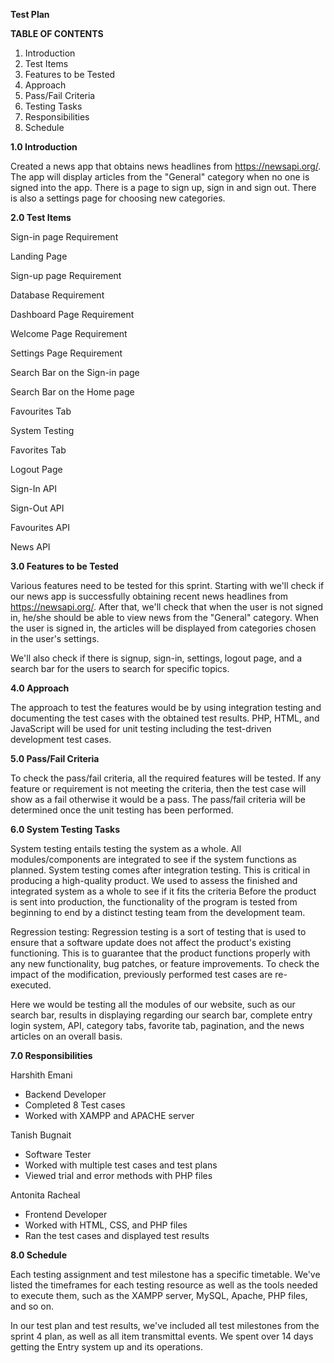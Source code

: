 ﻿**Test Plan** 

**TABLE OF CONTENTS**

1. Introduction
1. Test Items
1. Features to be Tested
1. Approach
1. Pass/Fail Criteria
1. Testing Tasks
1. Responsibilities
1. Schedule

**1.0 Introduction**

Created a news app that obtains news headlines from https://newsapi.org/. The app will display articles from the "General" category when no one is signed into the app. There is a page to sign up, sign in and sign out. There is also a settings page for choosing new categories.

**2.0 Test Items**

Sign-in page Requirement

Landing Page

Sign-up page Requirement

Database Requirement

Dashboard Page Requirement

Welcome Page Requirement

Settings Page Requirement

Search Bar on the Sign-in page

Search Bar on the Home page

Favourites Tab

System Testing 

Favorites Tab

Logout Page

Sign-In API

Sign-Out API

Favourites API

News API

**3.0 Features to be Tested**

Various features need to be tested for this sprint. Starting with we'll check if our news app is successfully obtaining recent news headlines from https://newsapi.org/. After that, we'll check that when the user is not signed in, he/she should be able to view news from the "General" category. When the user is signed in, the articles will be displayed from categories chosen in the user's settings.

We'll also check if there is signup, sign-in, settings, logout page, and a search bar for the users to search for specific topics.

**4.0 Approach**

The approach to test the features would be by using integration testing and documenting the test cases with the obtained test results. PHP, HTML, and JavaScript will be used for unit testing including the test-driven development test cases.

**5.0 Pass/Fail Criteria**

To check the pass/fail criteria, all the required features will be tested. If any feature or requirement is not meeting the criteria, then the test case will show as a fail otherwise it would be a pass. The pass/fail criteria will be determined once the unit testing has been performed.

**6.0 System Testing Tasks**

System testing entails testing the system as a whole. All modules/components are integrated to see if the system functions as planned. System testing comes after integration testing. This is critical in producing a high-quality product. We used to assess the finished and integrated system as a whole to see if it fits the criteria Before the product is sent into production, the functionality of the program is tested from beginning to end by a distinct testing team from the development team.

Regression testing:
Regression testing is a sort of testing that is used to ensure that a software update does not affect the product's existing functioning. This is to guarantee that the product functions properly with any new functionality, bug patches, or feature improvements. To check the impact of the modification, previously performed test cases are re-executed.

Here we would be testing all the modules of our website, such as our search bar, results in displaying regarding our search bar, complete entry login system, API, category tabs, favorite tab, pagination, and the news articles on an overall basis.

**7.0 Responsibilities**

Harshith Emani

- Backend Developer
- Completed 8 Test cases
- Worked with XAMPP and APACHE server

Tanish Bugnait

- Software Tester
- Worked with multiple test cases and test plans
- Viewed trial and error methods with PHP files

Antonita Racheal

- Frontend Developer
- Worked with HTML, CSS, and PHP files
- Ran the test cases and displayed test results

**8.0 Schedule**

Each testing assignment and test milestone has a specific timetable. We've listed the timeframes for each testing resource as well as the tools needed to execute them, such as the XAMPP server, MySQL, Apache, PHP files, and so on.

In our test plan and test results, we've included all test milestones from the sprint 4 plan, as well as all item transmittal events. We spent over 14 days getting the Entry system up and its operations.
